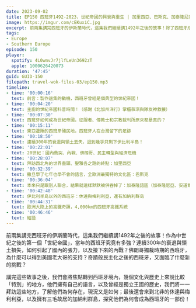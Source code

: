 ```yaml
---
date: 2023-09-02
title: EP150 西班牙1492-2023，世紀帝國的興衰與重生 | 加里西亞、巴斯克、加泰隆尼亞、休達、梅利利亞
image: https://imgur.com/cEKuxiC.jpg
excerpt: 前兩集講完西班牙的伊斯蘭時代，這集我們繼續講1492年之後的故事！除了西班牙成為世紀帝國、衰弱與重生的故事，我們也會拜訪西班牙境內幾個文化與歷史上來說比較「特別」的地方，了解他們的來龍去脈，以及去旅行可以看到什麼！
tags:
- Europe
- Southern Europe
episode: 150
player:
  spotify: 4L0wmvJr7jlfLeUn3692zT
  apple: 1000626420073
duration: '47:45'
guid: GUID-150
filepath: travel-wok-files-03/ep150.mp3
timeline:
- time: '00:00:16'
  text: 前言：製作這集的動機，西班牙曾經是個典型的世紀帝國！
- time: '00:04:20'
  text: 主廚的世紀帝國科普時間！（感謝《北加州洋行》掌櫃薇琪與隊友神救援）
- time: '00:07:30'
  text: 西班牙如何成為世紀帝國，征服者、傳教士和宗教裁判所原來都是真的？
- time: '00:15:11'
  text: 東亞邊陲的西班牙殖民地，西班牙人在台灣留下的足跡
- time: '00:18:50'
  text: 連續300年的衰退與領土丟失，退到幾乎只剩下伊比利半島！
- time: '00:22:01'
  text: 20世紀：國內衝突、內戰、佛朗哥、民主轉型與經濟危機
- time: '00:28:07'
  text: 拜訪西北角的世界盡頭、聖雅各之路的終點：加里西亞
- time: '00:32:39'
  text: 撒旦學了七年也學不會的語言，全歐洲最獨特的文化區：巴斯克
- time: '00:36:04'
  text: 本來只是跟別人聯合，結果就這樣默默被併吞掉了：加泰隆語區（加泰隆尼亞、安道爾、瓦倫西亞）
- time: '00:42:48'
  text: 伊比利半島以外的西班牙：休達與梅利利亞，還有加納利群島
- time: '00:44:31'
  text: 歐洲大陸上的高鐵奇蹟，4,000km的西班牙高鐵系統
- time: '00:46:46'
  text: 結語
---
```

前兩集講完西班牙的伊斯蘭時代，這集我們繼續講1492年之後的故事！作為中世紀之後的第一個「世紀帝國」，當年的西班牙究竟有多強？連續300年的衰退與領土損失，如何引起了國內的張力，以及接下來的內戰？佛朗哥獨裁時期的西班牙，為什麼可以得到美國老大哥的支持？奇蹟般民主化之後的西班牙，又面臨了什麼新的挑戰？

講完這些故事之後，我們會將焦點轉到西班牙境內，幾個文化與歷史上來說比較「特別」的地方，他們擁有自己的語言，以及曾經是獨立王國的歷史，我們將一一拜訪這些地方，了解他們為何存在，現況又是如何；最後還會來到北非的休達與梅利利亞，以及擁有三毛故居的加納利群島，探究他們為何會成為西班牙的一部份！